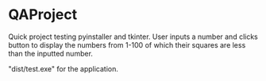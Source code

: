 # QAProject
Quick project testing pyinstaller and tkinter. User inputs a number and clicks button to display the numbers from 1-100 of which their squares are less than the inputted number.  


"dist/test.exe" for the application. 
